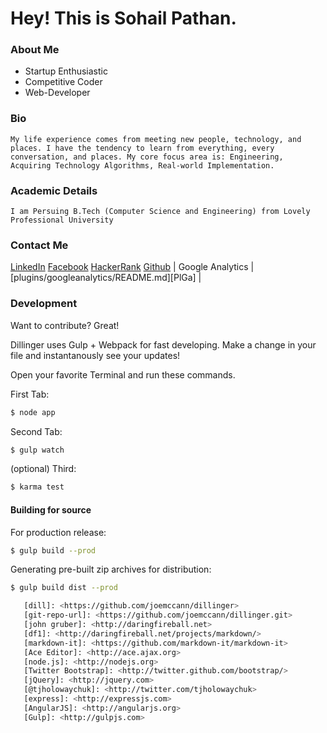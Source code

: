# Hey! This is Sohail Pathan.

###  About Me 

  - Startup Enthusiastic 
  - Competitive Coder
  - Web-Developer
  
### Bio
    My life experience comes from meeting new people, technology, and places. I have the tendency to learn from everything, every conversation, and places. My core focus area is: Engineering, Acquiring Technology Algorithms, Real-world Implementation.

### Academic Details

    I am Persuing B.Tech (Computer Science and Engineering) from Lovely Professional University
    

### Contact Me 

[LinkedIn](https://www.linkedin.com/in/sohail-pathan-47a952bb/)
[Facebook](https://www.facebook.com/sohel.anir2)
[HackerRank](https://www.hackerrank.com/khan_sohel0786)
[Github]()
| Google Analytics | [plugins/googleanalytics/README.md][PlGa] |


### Development

Want to contribute? Great!

Dillinger uses Gulp + Webpack for fast developing.
Make a change in your file and instantanously see your updates!

Open your favorite Terminal and run these commands.

First Tab:
```sh
$ node app
```

Second Tab:
```sh
$ gulp watch
```

(optional) Third:
```sh
$ karma test
```
#### Building for source
For production release:
```sh
$ gulp build --prod
```
Generating pre-built zip archives for distribution:
```sh
$ gulp build dist --prod

   [dill]: <https://github.com/joemccann/dillinger>
   [git-repo-url]: <https://github.com/joemccann/dillinger.git>
   [john gruber]: <http://daringfireball.net>
   [df1]: <http://daringfireball.net/projects/markdown/>
   [markdown-it]: <https://github.com/markdown-it/markdown-it>
   [Ace Editor]: <http://ace.ajax.org>
   [node.js]: <http://nodejs.org>
   [Twitter Bootstrap]: <http://twitter.github.com/bootstrap/>
   [jQuery]: <http://jquery.com>
   [@tjholowaychuk]: <http://twitter.com/tjholowaychuk>
   [express]: <http://expressjs.com>
   [AngularJS]: <http://angularjs.org>
   [Gulp]: <http://gulpjs.com>

   
